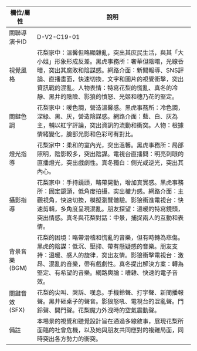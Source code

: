 | 欄位/屬性 | 說明 |
|---|---|
| 關聯導演卡ID | D-V2-C19-01 |
| 視覺風格 | 花梨家中：溫馨但略顯雜亂，突出其庶民生活，與其「大小姐」形象形成反差。黑虎事務所：奢華但陰暗，光線昏暗，突出其腐敗和陰謀感。網路介面：新聞報導、SNS評論、直播畫面，快速切換，文字和圖片的視覺衝擊，突出資訊戰的混亂。人物表情：特寫花梨的慌亂、真冬的冷靜、黑井的陰險、影狼的憤怒、光姬和穗乃花的堅定。 |
| 關鍵色調 | 花梨家中：暖色調，營造溫馨感。黑虎事務所：冷色調，深綠、黑、灰，營造陰謀感。網路介面：藍、白、灰為主，輔以紅字評論，突出資訊的流動和衝突。人物：根據情緒變化，臉部光影和色彩可有對比。 |
| 燈光指導 | 花梨家中：柔和的室內光，突出溫馨。黑虎事務所：局部照明，陰影較多，突出陰謀。電視台直播間：明亮刺眼的直播燈光，突出戲劇性。真冬獨白：側光或逆光，突出其內心。 |
| 攝影指導 | 花梨家中：手持鏡頭，略帶晃動，增加真實感。黑虎事務所：固定鏡頭，低角度拍攝，突出權力感。網路介面：主觀視角，快速切換，模擬瀏覽體驗。影狼衝進電視台：快速剪輯，多角度呈現混亂。朋友探望：溫暖的特寫鏡頭，突出情感。真冬與花梨對話：中景，捕捉兩人的互動和表情。 |
| 背景音樂 (BGM) | 花梨的困境：略帶滑稽和慌亂的音樂，但有時轉為悲傷。黑虎的陰謀：低沉、壓抑、帶有懸疑感的音樂。朋友支持：溫暖、感人的旋律，突出友情。影狼衝擊電視台：激昂、混亂的音樂，帶有戲劇性。真冬提出解決方案：轉為堅定、有希望的音樂。網路輿論：嘈雜、快速的電子音效。 |
| 關鍵音效 (SFX) | 花梨的尖叫、哭訴、嘆息。手機鈴聲、打字聲、新聞播報聲。黑井砸桌子的聲音。影狼怒吼、電視台的混亂聲。門鈴聲、開門聲。花梨魔力外洩時的空氣震動聲。 |
| 備註 | 本場景的視覺和聽覺設計旨在通過多線敘事，展現花梨所面臨的社會危機，以及她與朋友共同應對的複雜局面，同時突出各方勢力的衝突。 |
